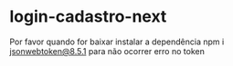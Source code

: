 # login-cadastro-next
Por favor quando for baixar instalar a dependência  npm i jsonwebtoken@8.5.1 para não ocorrer erro no token 
